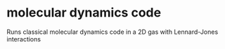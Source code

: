 # molecular dynamics code

Runs classical molecular dynamics code in a 2D gas with Lennard-Jones interactions
